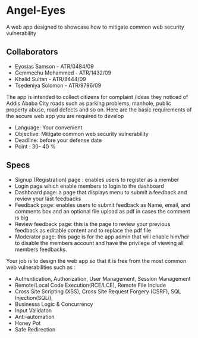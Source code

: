 # Angel-Eyes
A web app designed to showcase how to mitigate common web security vulnerability

## Collaborators
- Eyosias Samson - ATR/0484/09
- Gemmechu Mohammed - ATR/1432/09
- Khalid Sultan - ATR/8444/09
- Tsedeniya Solomon - ATR/9796/09

The app is intended to collect citizens for complaint /ideas they noticed of Addis Ababa City roads such as parking problems, manhole, public property abuse, road defects and so on. Here are the basic requirements of the secure web app you are required to develop
- Language: Your convenient
- Objective: Mitigate common web security vulnerability
- Deadline: before your defense date
- Point : 30- 40 %

## Specs
- Signup (Registration) page : enables users to register as a member
- Login page which enable members to login to the dashboard
- Dashboard page: a page that displays menu to submit a feedback and review your last feedbacks
- Feedback page: enables users to submit feedback as Name, email, and comments box and an optional file upload as pdf in cases the comment is big
- Review feedback page: this is the page to review your previous feedback as editable content and to replace the pdf file
- Moderator page: this page is for the app admin that will enable him/her to disable the members account and have the privilege of viewing all members feedbacks.

Your job is to design the web app so that it is free from the most common web vulnerabilities such as :
- Authentication, Authorization, User Management, Session Management
- Remote/Local Code Execution(RCE/LCE), Remote File Include
- Cross Site Scripting (XSS), Cross Site Request Forgery (CSRF), SQL Injection(SQLi),
- Businesss Logic & Concurrency
- Input Validaton
- Anti-automation
- Honey Pot
- Safe Redirection

